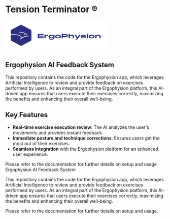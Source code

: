# Tension Terminator ®

![Ergophysion Logo](./assets/logo.png)

## Ergophysion AI Feedback System

This repository contains the code for the Ergophysion app, which leverages Artificial Intelligence to review and provide feedback on exercises performed by users. As an integral part of the Ergophysion platform, this AI-driven app ensures that users execute their exercises correctly, maximizing the benefits and enhancing their overall well-being.

## Key Features

- **Real-time exercise execution review**: The AI analyzes the user's movements and provides instant feedback.
- **Immediate posture and technique corrections**: Ensures users get the most out of their exercises.
- **Seamless integration** with the Ergophysion platform for an enhanced user experience.

Please refer to the documentation for further details on setup and usage Ergophysion AI Feedback System

This repository contains the code for the Ergophysion app, which leverages Artificial Intelligence to review and provide feedback on exercises performed by users. As an integral part of the Ergophysion platform, this AI-driven app ensures that users execute their exercises correctly, maximizing the benefits and enhancing their overall well-being.

Please refer to the documentation for further details on setup and usage.
